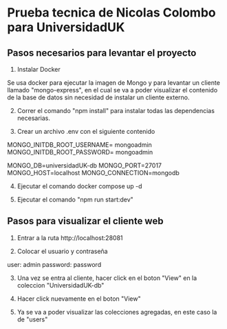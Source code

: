 # Prueba tecnica de Nicolas Colombo para UniversidadUK


## Pasos necesarios para levantar el proyecto

1. Instalar Docker

  Se usa docker para ejecutar la imagen de Mongo y para levantar un cliente llamado "mongo-express", en el cual
  se va a poder visualizar el contenido de la base de datos sin necesidad de instalar un cliente externo.

2. Correr el comando "npm install" para instalar todas las dependencias necesarias.

3. Crear un archivo .env con el siguiente contenido

  MONGO_INITDB_ROOT_USERNAME= mongoadmin
  MONGO_INITDB_ROOT_PASSWORD= mongoadmin

  MONGO_DB=universidadUK-db
  MONGO_PORT=27017
  MONGO_HOST=localhost
  MONGO_CONNECTION=mongodb

4. Ejecutar el comando docker compose up -d

5. Ejecutar el comando "npm run start:dev"

## Pasos para visualizar el cliente web

1. Entrar a la ruta http://localhost:28081

2. Colocar el usuario y contraseña

  user: admin
  password: password

3. Una vez se entra al cliente, hacer click en el boton "View" en la coleccion "UniversidadUK-db"

4. Hacer click nuevamente en el boton "View"

5. Ya se va a poder visualizar las colecciones agregadas, en este caso la de "users"

